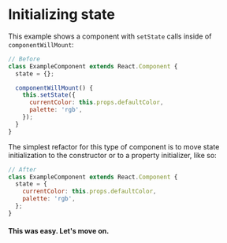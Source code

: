# Initializing state

This example shows a component with `setState` calls inside of `componentWillMount`:

```js
// Before
class ExampleComponent extends React.Component {
  state = {};

  componentWillMount() {
    this.setState({
      currentColor: this.props.defaultColor,
      palette: 'rgb',
    });
  }
}
```

The simplest refactor for this type of component is to move state initialization to the constructor or to a property initializer, like so:

```js
// After
class ExampleComponent extends React.Component {
  state = {
    currentColor: this.props.defaultColor,
    palette: 'rgb',
  };
}
```

#### This was easy. Let's move on.
